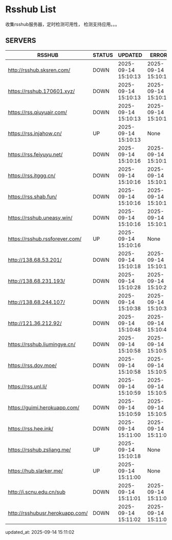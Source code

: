 # Rsshub List

收集rsshub服务器，定时检测可用性， 检测支持应用。。。


## SERVERS

|  RSSHUB   | STATUS  | UPDATED  | ERROR  | TWITTER |  
|  ----  | ----  | ----  | ----  | ---- |  
| http://rsshub.sksren.com/ | DOWN | 2025-09-14 15:10:13 | 2025-09-14 15:10:13 |  
| https://rsshub.170601.xyz/ | DOWN | 2025-09-14 15:10:13 | 2025-09-14 15:10:13 |  
| https://rss.qiuyuair.com/ | DOWN | 2025-09-14 15:10:13 | 2025-09-14 15:10:13 |  
| https://rss.injahow.cn/ | UP | 2025-09-14 15:10:13 | None ||  
| https://rss.feiyuyu.net/ | DOWN | 2025-09-14 15:10:16 | 2025-09-14 15:10:16 |  
| https://rss.itggg.cn/ | DOWN | 2025-09-14 15:10:16 | 2025-09-14 15:10:16 |  
| https://rss.shab.fun/ | DOWN | 2025-09-14 15:10:16 | 2025-09-14 15:10:16 |  
| https://rsshub.uneasy.win/ | DOWN | 2025-09-14 15:10:16 | 2025-09-14 15:10:16 |  
| https://rsshub.rssforever.com/ | UP | 2025-09-14 15:10:16 | None ||  
| http://138.68.53.201/ | DOWN | 2025-09-14 15:10:18 | 2025-09-14 15:10:18 |  
| http://138.68.231.193/ | DOWN | 2025-09-14 15:10:28 | 2025-09-14 15:10:28 |  
| http://138.68.244.107/ | DOWN | 2025-09-14 15:10:38 | 2025-09-14 15:10:38 |  
| http://121.36.212.92/ | DOWN | 2025-09-14 15:10:48 | 2025-09-14 15:10:48 |  
| https://rsshub.liumingye.cn/ | DOWN | 2025-09-14 15:10:58 | 2025-09-14 15:10:58 |  
| https://rss.dov.moe/ | DOWN | 2025-09-14 15:10:58 | 2025-09-14 15:10:58 |  
| https://rss.unl.li/ | DOWN | 2025-09-14 15:10:59 | 2025-09-14 15:10:59 |  
| https://guimi.herokuapp.com/ | DOWN | 2025-09-14 15:10:59 | 2025-09-14 15:10:59 |  
| https://rss.hee.ink/ | DOWN | 2025-09-14 15:11:00 | 2025-09-14 15:11:00 |  
| https://rsshub.zsliang.me/ | UP | 2025-09-14 15:10:18 | None |OK|  
| https://hub.slarker.me/ | UP | 2025-09-14 15:11:00 | None ||  
| http://i.scnu.edu.cn/sub | DOWN | 2025-09-14 15:11:01 | 2025-09-14 15:11:01 |  
| http://rsshubusr.herokuapp.com/ | DOWN | 2025-09-14 15:11:02 | 2025-09-14 15:11:02 |  
  

updated_at: 2025-09-14 15:11:02  
